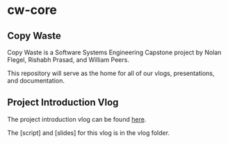 # cw-core

## Copy Waste

Copy Waste is a Software Systems Engineering Capstone project by Nolan Flegel, Rishabh Prasad, and William Peers.

This repository will serve as the home for all of our vlogs, presentations, and documentation. 

## Project Introduction Vlog

The project introduction vlog can be found [here](www.youtube.com).

The [script] and [slides] for this vlog is in the vlog folder.
